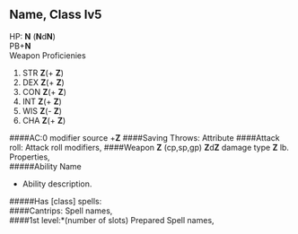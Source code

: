 ## Name, Class lv5
HP: **N**  (**N**d**N**)  
PB+**N**  
Weapon Proficienies
  
1.  STR **Z**(+ **Z**)
2.  DEX **Z**(+ **Z**) 
3.  CON **Z**(+ **Z**) 
4.  INT **Z**(+ **Z**) 
5.  WIS **Z**(- **Z**) 
6.  CHA **Z**(+ **Z**)
  
####AC:0
modifier source +**Z**
####Saving Throws: 
Attribute
####Attack roll: 
Attack roll modifiers,
####Weapon 
 **Z** (cp,sp,gp) **Z**d**Z** damage type      **Z** lb.   
Properties,    
#####Ability Name

* Ability description.

#####Has [class] spells:  
####Cantrips: 
Spell names,  
####1st level:*(number of slots)
Prepared Spell names,